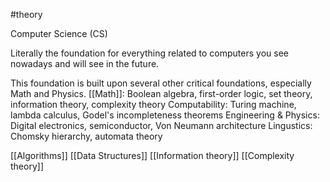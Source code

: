 #theory 

Computer Science (CS)

Literally the foundation for everything related to computers you see nowadays and will see in the future.

This foundation is built upon several other critical foundations, especially Math and Physics.
	[[Math]]: Boolean algebra, first-order logic, set theory, information theory, complexity theory
	Computability: Turing machine, lambda calculus, Godel's incompleteness theorems
	Engineering & Physics: Digital electronics, semiconductor, Von Neumann architecture
	Lingustics: Chomsky hierarchy, automata theory
	
[[Algorithms]]
[[Data Structures]]
[[Information theory]]
[[Complexity theory]]

